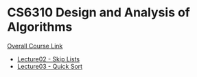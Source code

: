# CS6310 Design and Analysis of Algorithms
[Overall Course Link](https://www.notion.so/yehyunsuh/CS6310-Design-and-Analysis-of-Algorithms-b482cbaee0a943e4be841b23cf502b31)
- [Lecture02 - Skip Lists](https://www.notion.so/yehyunsuh/Lecture02-Skip-Lists-480357081a9b4afa8604449ce478512f)
- [Lecture03 - Quick Sort](https://yehyunsuh.notion.site/Lecture03-Quick-Sort-d906042de3974a41b890d66502f21912)
